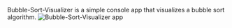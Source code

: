 Bubble-Sort-Visualizer is a simple console app that visualizes a bubble sort algorithm.
![Bubble-Sort-Visualizer app]()
